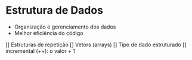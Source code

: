 # Estrutura de Dados 


- Organização e gerenciamento dos dados 
- Melhor eficiência do código 

[] Estruturas de repetição 
[] Vetors (arrays)
[] Tipo de dado estruturado 
[] incremental (++): o valor + 1